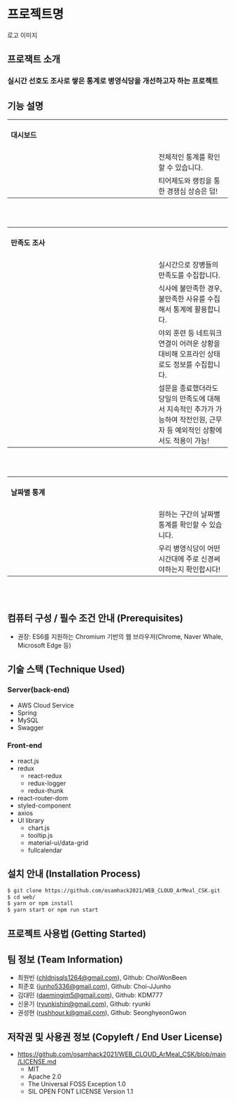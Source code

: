 # 프로젝트명
로고 이미지

## 프로잭트 소개
### 실시간 선호도 조사로 쌓은 통계로 병영식당을 개선하고자 하는 프로젝트


## 기능 설명
<table>
  <tbody>
		<tr>
			<td colspan=2>
				<br>
				<b>대시보드</b><br>
				<br>
			</td>
		</tr>
		<tr>
      <td rowspan="2">
        <div align="center">
          <a href="" width="60%" height="60%"></a>
        </div>
      </td>
      <td width="33%">전체적인 통계를 확인할 수 있습니다.</td>
    </tr>
    <tr>
      <td>티어제도와 랭킹을 통한 경쟁심 상승은 덤!</td>
    </tr>
  </tbody>
</table>
<br><br>
<table>
  <tbody>
		<tr>
			<td colspan=2>
				<br>
				<b>만족도 조사</b><br>
				<br>
			</td>
		</tr>
		<tr>
      <td rowspan="2">
        <div align="center">
          <a href="" width="60%" height="60%"></a>
        </div>
      </td>
      <td width="33%">실시간으로 장병들의 만족도를 수집합니다.</td>
    </tr>
    <tr>
      <td>식사에 불만족한 경우, 불만족한 사유를 수집해서 통계에 활용합니다.</td>
    </tr>
    <tr>
      <td rowspan="2">
        <div align="center">
          <a href="" width="60%" height="60%"></a>
        </div>
      </td>
      <td>야외 훈련 등 네트워크 연결이 어려운 상황을 대비해 오프라인 상태로도 정보를 수집합니다.</td>
    </tr>
    <tr>
      <td>설문을 종료했더라도 당일의 만족도에 대해서 지속적인 추가가 가능하여 작전인원, 근무자 등 예외적인 상황에서도 적용이 가능!</td>
    </tr>
  </tbody>
</table>
<br><br>
<table>
  <tbody>
		<tr>
			<td colspan=2>
				<br>
				<b>날짜별 통계</b><br>
				<br>
			</td>
		</tr>
		<tr>
      <td rowspan="2">
        <div align="center">
          <a href="" width="60%" height="60%"></a>
        </div>
      </td>
      <td width="33%">원하는 구간의 날짜별 통계를 확인할 수 있습니다.</td>
    </tr>
    <tr>
      <td>우리 병영식당이 어떤 시간대에 주로 신경써야하는지 확인합시다!</td>
    </tr>
  </tbody>
</table>
<br><br>

## 컴퓨터 구성 / 필수 조건 안내 (Prerequisites)
* 권장: ES6를 지원하는 Chromium 기반의 웹 브라우저(Chrome, Naver Whale, Microsoft Edge 등)

## 기술 스택 (Technique Used) 
### Server(back-end)
 - AWS Cloud Service
 - Spring
 - MySQL
 - Swagger

### Front-end
 - react.js
 - redux
   - react-redux
   - redux-logger
   - redux-thunk
 - react-router-dom
 - styled-component
 - axios
 - UI library
   - chart.js
   - tooltip.js
   - material-ui/data-grid
   - fullcalendar

## 설치 안내 (Installation Process)
```bash
$ git clone https://github.com/osamhack2021/WEB_CLOUD_ArMeal_CSK.git
$ cd web/
$ yarn or npm install
$ yarn start or npm run start
```

## 프로젝트 사용법 (Getting Started)


 
## 팀 정보 (Team Information)
- 최원빈 (chldnjsqls1264@gmail.com), Github: ChoiWonBeen
- 최준호 (junho5336@gmail.com), Github: Choi-JJunho
- 김대민 (daemingim5@gmail.com), Github: KDM777
- 신윤기 (ryunkishin@gmail.com), Github: ryunki
- 권성현 (rushhour.k@gmail.com), Github: SeonghyeonGwon

## 저작권 및 사용권 정보 (Copyleft / End User License)
 * https://github.com/osamhack2021/WEB_CLOUD_ArMeal_CSK/blob/main/LICENSE.md
   - MIT
   - Apache 2.0
   - The Universal FOSS Exception 1.0
   - SIL OPEN FONT LICENSE Version 1.1